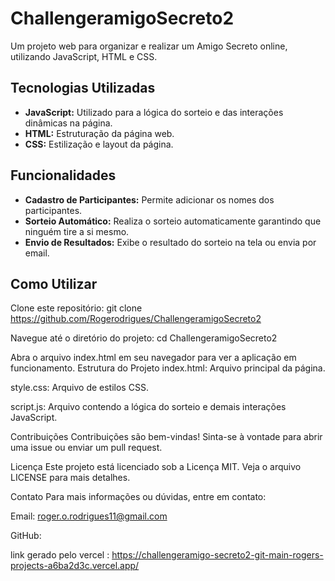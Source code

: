 
# ChallengeramigoSecreto2

Um projeto web para organizar e realizar um Amigo Secreto online, utilizando JavaScript, HTML e CSS.

## Tecnologias Utilizadas

- **JavaScript:** Utilizado para a lógica do sorteio e das interações dinâmicas na página.
- **HTML:** Estruturação da página web.
- **CSS:** Estilização e layout da página.

## Funcionalidades

- **Cadastro de Participantes:** Permite adicionar os nomes dos participantes.
- **Sorteio Automático:** Realiza o sorteio automaticamente garantindo que ninguém tire a si mesmo.
- **Envio de Resultados:** Exibe o resultado do sorteio na tela ou envia por email.

## Como Utilizar

Clone este repositório:
git clone https://github.com/Rogerodrigues/ChallengeramigoSecreto2

Navegue até o diretório do projeto:
cd ChallengeramigoSecreto2

Abra o arquivo index.html em seu navegador para ver a aplicação em funcionamento.
Estrutura do Projeto
index.html: Arquivo principal da página.

style.css: Arquivo de estilos CSS.

script.js: Arquivo contendo a lógica do sorteio e demais interações JavaScript.

Contribuições
Contribuições são bem-vindas! Sinta-se à vontade para abrir uma issue ou enviar um pull request.

Licença
Este projeto está licenciado sob a Licença MIT. Veja o arquivo LICENSE para mais detalhes.

Contato
Para mais informações ou dúvidas, entre em contato:

Email: roger.o.rodrigues11@gmail.com

GitHub: 

link gerado pelo vercel : https://challengeramigo-secreto2-git-main-rogers-projects-a6ba2d3c.vercel.app/


